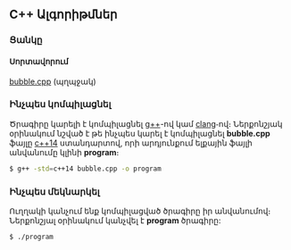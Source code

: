 ## <b>C++ Ալգորիթմներ</b>

### <b>Ցանկը</b>
#### <b>Սորտավորում</b>
[bubble.cpp](./bubble.cpp) (պղպջակ)

### <b>Ինչպես կոմպիլացնել</b>
Ծրագիրը կարելի է կոմպիլացնել [g++](https://linux.die.net/man/1/g++)-ով կամ [clang](https://clang.llvm.org/)֊ով։ Ներքոնշյակ օրինակում նշված է թե ինչպես կարել է կոմպիլացնել **bubble.cpp** ֆայլը [c++14](https://gcc.gnu.org/projects/cxx-status.html#cxx14) ստանդարտով, որի արդյունքում ելքային ֆայլի անվանումը կլինի **program**։
```bash
$ g++ -std=c++14 bubble.cpp -o program
```

### <b>Ինչպես մեկնարկել</b>
Ուղղակի կանչում ենք կոմպիլացված ծրագիրը իր անվանումով։ Ներքոնշյալ օրինակում կանչվել է **program** ծրագիրը: 
```bash
$ ./program
```

